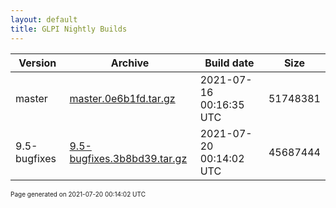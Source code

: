 ```yaml
---
layout: default
title: GLPI Nightly Builds
---
```


Version|Archive|Build date|Size
---|---|---|---
master|[master.0e6b1fd.tar.gz](master.0e6b1fd.tar.gz)|2021-07-16 00:16:35 UTC|51748381
9.5-bugfixes|[9.5-bugfixes.3b8bd39.tar.gz](9.5-bugfixes.3b8bd39.tar.gz)|2021-07-20 00:14:02 UTC|45687444

<font size="1">Page generated on 2021-07-20 00:14:02 UTC</font>
